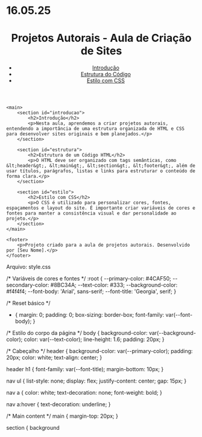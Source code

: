 # 16.05.25<!DOCTYPE html>
<html lang="pt-br">
<head>
    <meta charset="UTF-8" />
    <meta name="viewport" content="width=device-width, initial-scale=1.0" />
    <title>Aula de Projetos Autorais</title>
    <link rel="stylesheet" href="style.css" />
</head>
<body>
    <header>
        <h1>Projetos Autorais - Aula de Criação de Sites</h1>
        <nav>
            <ul>
                <li><a href="#introducao">Introdução</a></li>
                <li><a href="#estrutura">Estrutura do Código</a></li>
                <li><a href="#estilo">Estilo com CSS</a></li>
            </ul>
        </nav>
    </header>

    <main>
        <section id="introducao">
            <h2>Introdução</h2>
            <p>Nesta aula, aprendemos a criar projetos autorais, entendendo a importância de uma estrutura organizada de HTML e CSS para desenvolver sites originais e bem planejados.</p>
        </section>

        <section id="estrutura">
            <h2>Estrutura de um Código HTML</h2>
            <p>O HTML deve ser organizado com tags semânticas, como &lt;header&gt;, &lt;main&gt;, &lt;section&gt;, &lt;footer&gt;, além de usar títulos, parágrafos, listas e links para estruturar o conteúdo de forma clara.</p>
        </section>

        <section id="estilo">
            <h2>Estilo com CSS</h2>
            <p>O CSS é utilizado para personalizar cores, fontes, espaçamentos e layout do site. É importante criar variáveis de cores e fontes para manter a consistência visual e dar personalidade ao projeto.</p>
        </section>
    </main>

    <footer>
        <p>Projeto criado para a aula de projetos autorais. Desenvolvido por [Seu Nome].</p>
    </footer>
</body>
</html>
Arquivo: style.css

/* Variáveis de cores e fontes */
:root {
    --primary-color: #4CAF50;
    --secondary-color: #8BC34A;
    --text-color: #333;
    --background-color: #f4f4f4;
    --font-body: 'Arial', sans-serif;
    --font-title: 'Georgia', serif;
}

/* Reset básico */
* {
    margin: 0;
    padding: 0;
    box-sizing: border-box;
    font-family: var(--font-body);
}

/* Estilo do corpo da página */
body {
    background-color: var(--background-color);
    color: var(--text-color);
    line-height: 1.6;
    padding: 20px;
}

/* Cabeçalho */
header {
    background-color: var(--primary-color);
    padding: 20px;
    color: white;
    text-align: center;
}

header h1 {
    font-family: var(--font-title);
    margin-bottom: 10px;
}

nav ul {
    list-style: none;
    display: flex;
    justify-content: center;
    gap: 15px;
}

nav a {
    color: white;
    text-decoration: none;
    font-weight: bold;
}

nav a:hover {
    text-decoration: underline;
}

/* Main content */
main {
    margin-top: 20px;
}

section {
    background
